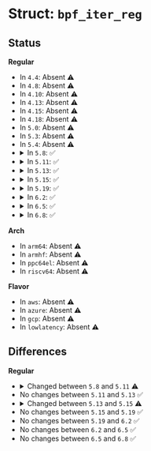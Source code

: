 # Struct: <code>bpf_iter_reg</code>

## Status
<b>Regular</b>
<ul>
<li>
In <code>4.4</code>: Absent ⚠️
</li>
<li>
In <code>4.8</code>: Absent ⚠️
</li>
<li>
In <code>4.10</code>: Absent ⚠️
</li>
<li>
In <code>4.13</code>: Absent ⚠️
</li>
<li>
In <code>4.15</code>: Absent ⚠️
</li>
<li>
In <code>4.18</code>: Absent ⚠️
</li>
<li>
In <code>5.0</code>: Absent ⚠️
</li>
<li>
In <code>5.3</code>: Absent ⚠️
</li>
<li>
In <code>5.4</code>: Absent ⚠️
</li>
<li>
<details>
<summary>In <code>5.8</code>: ✅</summary>

```c
struct bpf_iter_reg {
    const char *target;
    const struct seq_operations *seq_ops;
    bpf_iter_init_seq_priv_t init_seq_private;
    bpf_iter_fini_seq_priv_t fini_seq_private;
    u32 seq_priv_size;
    u32 ctx_arg_info_size;
    struct bpf_ctx_arg_aux ctx_arg_info[2];
};
```
</details>
</li>
<li>
<details>
<summary>In <code>5.11</code>: ✅</summary>

```c
struct bpf_iter_reg {
    const char *target;
    bpf_iter_attach_target_t attach_target;
    bpf_iter_detach_target_t detach_target;
    bpf_iter_show_fdinfo_t show_fdinfo;
    bpf_iter_fill_link_info_t fill_link_info;
    u32 ctx_arg_info_size;
    u32 feature;
    struct bpf_ctx_arg_aux ctx_arg_info[2];
    const struct bpf_iter_seq_info *seq_info;
};
```
</details>
</li>
<li>
<details>
<summary>In <code>5.13</code>: ✅</summary>

```c
struct bpf_iter_reg {
    const char *target;
    bpf_iter_attach_target_t attach_target;
    bpf_iter_detach_target_t detach_target;
    bpf_iter_show_fdinfo_t show_fdinfo;
    bpf_iter_fill_link_info_t fill_link_info;
    u32 ctx_arg_info_size;
    u32 feature;
    struct bpf_ctx_arg_aux ctx_arg_info[2];
    const struct bpf_iter_seq_info *seq_info;
};
```
</details>
</li>
<li>
<details>
<summary>In <code>5.15</code>: ✅</summary>

```c
struct bpf_iter_reg {
    const char *target;
    bpf_iter_attach_target_t attach_target;
    bpf_iter_detach_target_t detach_target;
    bpf_iter_show_fdinfo_t show_fdinfo;
    bpf_iter_fill_link_info_t fill_link_info;
    bpf_iter_get_func_proto_t get_func_proto;
    u32 ctx_arg_info_size;
    u32 feature;
    struct bpf_ctx_arg_aux ctx_arg_info[2];
    const struct bpf_iter_seq_info *seq_info;
};
```
</details>
</li>
<li>
<details>
<summary>In <code>5.19</code>: ✅</summary>

```c
struct bpf_iter_reg {
    const char *target;
    bpf_iter_attach_target_t attach_target;
    bpf_iter_detach_target_t detach_target;
    bpf_iter_show_fdinfo_t show_fdinfo;
    bpf_iter_fill_link_info_t fill_link_info;
    bpf_iter_get_func_proto_t get_func_proto;
    u32 ctx_arg_info_size;
    u32 feature;
    struct bpf_ctx_arg_aux ctx_arg_info[2];
    const struct bpf_iter_seq_info *seq_info;
};
```
</details>
</li>
<li>
<details>
<summary>In <code>6.2</code>: ✅</summary>

```c
struct bpf_iter_reg {
    const char *target;
    bpf_iter_attach_target_t attach_target;
    bpf_iter_detach_target_t detach_target;
    bpf_iter_show_fdinfo_t show_fdinfo;
    bpf_iter_fill_link_info_t fill_link_info;
    bpf_iter_get_func_proto_t get_func_proto;
    u32 ctx_arg_info_size;
    u32 feature;
    struct bpf_ctx_arg_aux ctx_arg_info[2];
    const struct bpf_iter_seq_info *seq_info;
};
```
</details>
</li>
<li>
<details>
<summary>In <code>6.5</code>: ✅</summary>

```c
struct bpf_iter_reg {
    const char *target;
    bpf_iter_attach_target_t attach_target;
    bpf_iter_detach_target_t detach_target;
    bpf_iter_show_fdinfo_t show_fdinfo;
    bpf_iter_fill_link_info_t fill_link_info;
    bpf_iter_get_func_proto_t get_func_proto;
    u32 ctx_arg_info_size;
    u32 feature;
    struct bpf_ctx_arg_aux ctx_arg_info[2];
    const struct bpf_iter_seq_info *seq_info;
};
```
</details>
</li>
<li>
<details>
<summary>In <code>6.8</code>: ✅</summary>

```c
struct bpf_iter_reg {
    const char *target;
    bpf_iter_attach_target_t attach_target;
    bpf_iter_detach_target_t detach_target;
    bpf_iter_show_fdinfo_t show_fdinfo;
    bpf_iter_fill_link_info_t fill_link_info;
    bpf_iter_get_func_proto_t get_func_proto;
    u32 ctx_arg_info_size;
    u32 feature;
    struct bpf_ctx_arg_aux ctx_arg_info[2];
    const struct bpf_iter_seq_info *seq_info;
};
```
</details>
</li>
</ul>
<b>Arch</b>
<ul>
<li>
In <code>arm64</code>: Absent ⚠️
</li>
<li>
In <code>armhf</code>: Absent ⚠️
</li>
<li>
In <code>ppc64el</code>: Absent ⚠️
</li>
<li>
In <code>riscv64</code>: Absent ⚠️
</li>
</ul>
<b>Flavor</b>
<ul>
<li>
In <code>aws</code>: Absent ⚠️
</li>
<li>
In <code>azure</code>: Absent ⚠️
</li>
<li>
In <code>gcp</code>: Absent ⚠️
</li>
<li>
In <code>lowlatency</code>: Absent ⚠️
</li>
</ul>

## Differences
<b>Regular</b>
<ul>
<li>
<details>
<summary>Changed between <code>5.8</code> and <code>5.11</code> ⚠️</summary>
<ul>
<li>
<b>Field added. </b>
<code>bpf_iter_attach_target_t attach_target</code>
</li>
<li>
<b>Field added. </b>
<code>bpf_iter_detach_target_t detach_target</code>
</li>
<li>
<b>Field added. </b>
<code>bpf_iter_show_fdinfo_t show_fdinfo</code>
</li>
<li>
<b>Field added. </b>
<code>bpf_iter_fill_link_info_t fill_link_info</code>
</li>
<li>
<b>Field added. </b>
<code>u32 feature</code>
</li>
<li>
<b>Field added. </b>
<code>const struct bpf_iter_seq_info *seq_info</code>
</li>
<li>
<b>Field removed. </b>
<code>const struct seq_operations *seq_ops</code>
</li>
<li>
<b>Field removed. </b>
<code>bpf_iter_init_seq_priv_t init_seq_private</code>
</li>
<li>
<b>Field removed. </b>
<code>bpf_iter_fini_seq_priv_t fini_seq_private</code>
</li>
<li>
<b>Field removed. </b>
<code>u32 seq_priv_size</code>
</li>
</ul>
</details>
</li>
<li>
No changes between <code>5.11</code> and <code>5.13</code> ✅
</li>
<li>
<details>
<summary>Changed between <code>5.13</code> and <code>5.15</code> ⚠️</summary>
<ul>
<li>
<b>Field added. </b>
<code>bpf_iter_get_func_proto_t get_func_proto</code>
</li>
</ul>
</details>
</li>
<li>
No changes between <code>5.15</code> and <code>5.19</code> ✅
</li>
<li>
No changes between <code>5.19</code> and <code>6.2</code> ✅
</li>
<li>
No changes between <code>6.2</code> and <code>6.5</code> ✅
</li>
<li>
No changes between <code>6.5</code> and <code>6.8</code> ✅
</li>
</ul>
